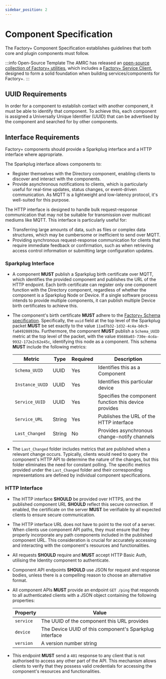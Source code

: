 ```yaml
---
sidebar_position: 2
---
```


# Component Specification

The Factory+ Component Specification establishes guidelines that both core and plugin components must follow.

:::info Open-Source Template
The AMRC has released an [open-source collection of Factory+ utilities](https://github.com/AMRC-FactoryPlus/utilities), which includes a [Factory+ Service Client](https://github.com/AMRC-FactoryPlus/utilities/blob/main/docs/service-client.md), designed to form a solid foundation when building services/components for Factory+.
:::

## UUID Requirements

In order for a component to establish contact with another component, it must be able to identify that component. To achieve this, each component is assigned a Universally Unique Identifier (UUID) that can be advertised by the component and searched for by other components.

## Interface Requirements

Factory+ components should provide a Sparkplug interface and a HTTP interface where appropriate.

The Sparkplug interface allows components to:
- Register themselves with the Directory component, enabling clients to discover and interact with the components.
- Provide asynchronous notifications to clients, which is particularly useful for real-time updates, status changes, or event-driven communication. As MQTT is a lightweight and low-latency protocol, it's well-suited for this purpose.

The HTTP interface is designed to handle bulk request-response communication that may not be suitable for transmission over multicast mediums like MQTT. This interface is particularly useful for:
- Transferring large amounts of data, such as files or complex data structures, which may be cumbersome or inefficient to send over MQTT.
- Providing synchronous request-response communication for clients that require immediate feedback or confirmation, such as when retrieving access control information or submitting large configuration updates.

### Sparkplug Interface

* A component **MUST** publish a Sparkplug birth certificate over MQTT, which identifies the provided component and publishes the URL of the HTTP endpoint. Each birth certificate can register only one component function with the Directory component, regardless of whether the component is a Sparkplug Node or Device. If a single software process intends to provide multiple components, it can publish multiple Device birth certificates to achieve this.

* The component's birth certificate **MUST** adhere to the [Factory+ Schema specification](/docs/schemas). Specifically, the `uuid` field at the top level of the Sparkplug packet **MUST** be set exactly to the value `11ad7b32-1d32-4c4a-b0c9-fa049208939a`. Furthermore, the component **MUST** publish a `Schema_UUID` metric at the top level of the packet, with the value `05688a03-730e-4cda-9932-172e2c62e45c`, identifying this node as a component. This schema **MUST** include the following metrics:

  | Metric          | Type   | Required | Description                                           |
  |-----------------|--------|----------|-------------------------------------------------------|
  | `Schema_UUID`   | UUID   | Yes      | Identifies this as a Component                        |
  | `Instance_UUID` | UUID   | Yes      | Identifies this particular device                     |
  | `Service_UUID`  | UUID   | Yes      | Specifies the component function this device provides |
  | `Service_URL`   | String | Yes      | Publishes the URL of the HTTP interface               |
  | `Last_Changed`  | String | No       | Provides asynchronous change-notify channels          |

* The `Last_Changed` folder includes metrics that are published when a relevant change occurs. Typically, clients would need to query the component's HTTP API to determine the nature of the changes, but this folder eliminates the need for constant polling. The specific metrics provided under the `Last_Changed` folder and their corresponding representations are defined by individual component specifications.

### HTTP Interface

* The HTTP interface **SHOULD** be provided over HTTPS, and the published component URL **SHOULD** reflect this secure connection. If enabled, the certificate on the server **MUST** be verifiable by all expected clients to ensure secure communication.

* The HTTP interface URL does not have to point to the root of a server. When clients use component API paths, they must ensure that they properly incorporate any path components included in the published component URL. This consideration is crucial for accurately accessing and interacting with the component's resources and functionalities.

* All requests **SHOULD** require and **MUST** accept HTTP Basic Auth, utilising the Identity component to authenticate.

* Component API endpoints **SHOULD** use JSON for request and response bodies, unless there is a compelling reason to choose an alternative format.

* All component APIs **MUST** provide an endpoint `GET /ping` that responds to all authenticated clients with a JSON object containing the following properties:

  | Property  | Value                                                   |
  |-----------|---------------------------------------------------------|
  | `service` | The UUID of the component this URL provides             |
  | `device`  | The Device UUID of this component's Sparkplug interface |
  | `version` | A version number string                                 |

* This endpoint **MUST** send a `401` response to any client that is not authorised to access any other part of the API. This mechanism allows clients to verify that they possess valid credentials for accessing the component's resources and functionalities.
